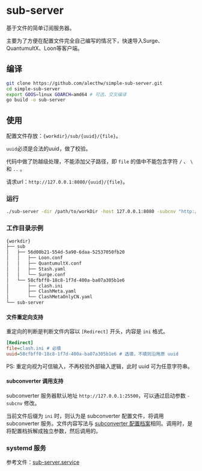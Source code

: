 # sub-server

基于文件的简单订阅服务器。

主要为了方便在配置文件完全自己编写的情况下，快速导入Surge、QuantumultX、Loon等客户端。

## 编译

```bash
git clone https://github.com/alecthw/simple-sub-server.git
cd simple-sub-server
export GOOS=linux GOARCH=amd64 # 可选，交叉编译
go build -o sub-server
```

## 使用

配置文件存放：`{workdir}/sub/{uuid}/{file}`。

`uuid`必须是合法的uuid，做了校验。

代码中做了防越级处理，不能添加父子路径，即 `file` 的值中不能包含字符 `/` 、 `\` 和 `..` 。

请求url：`http://127.0.0.1:8080/{uuid}/{file}`。

### 运行

```bash
./sub-server -dir /path/to/workDir -host 127.0.0.1:8080 -subcnv "http://127.0.0.1:25500"
```

### 工作目录示例

```txt
{workdir}
├── sub
│   ├── 56d00b21-554d-5a90-6daa-52537050fb20
│   │   ├── Loon.conf
│   │   ├── QuantumultX.conf
│   │   ├── Stash.yaml
│   │   └── Surge.conf
│   └── 58cfbff0-18c8-1f7d-400a-ba07a305b1e6
│       ├── clash.ini
│       ├── ClashMeta.yaml
│       └── ClashMetaOnlyCN.yaml
└── sub-server
```

#### 文件重定向支持

重定向的判断是判断文件内容以 `[Redirect]` 开头，内容是 `ini` 格式。

```ini
[Redirect]
file=clash.ini # 必填
uuid=58cfbff0-18c8-1f7d-400a-ba07a305b1e6 # 选填，不填则沿用原 uuid
```

PS: 重定向视为可信输入，不再校验外部输入逻辑，此时 uuid 可为任意字符串。

#### subconverter 调用支持

subconverter 服务器默认地址 `http://127.0.0.1:25500`，可以通过启动参数 `-subcnv` 修改。

当前文件后缀为 `ini` 时，则认为是 subconverter 配置文件，将调用 subconverter 服务。文件内容写法与 [subconverter 配置档案](https://github.com/tindy2013/subconverter/blob/master/README-cn.md#%E9%85%8D%E7%BD%AE%E6%A1%A3%E6%A1%88)相同。调用时，是将配置档拆解成独立参数，然后调用的。

### systemd 服务

参考文件：[sub-server.service](https://github.com/alecthw/simple-sub-server/blob/master/sub-server.service)
